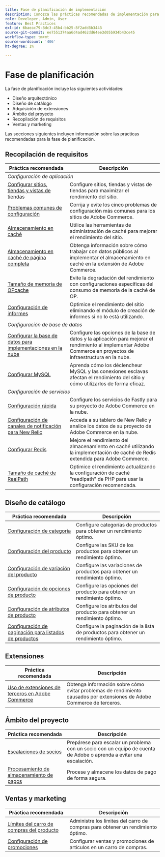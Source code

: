 ```yaml
---
title: Fase de planificación de implementación
description: Conozca las prácticas recomendadas de implementación para la fase de planificación de los proyectos de Adobe Commerce.
role: Developer, Admin, User
feature: Best Practices
exl-id: 6baeac79-8dc3-45b4-bb25-8f2add8b3443
source-git-commit: ee7551374aa6d4ad462dd64ee3d05b934b43ce45
workflow-type: tm+mt
source-wordcount: '406'
ht-degree: 1%

---
```


# Fase de planificación

La fase de planificación incluye las siguientes actividades:

- Diseño arquitectónico
- Diseño de catálogo
- Adquisición de extensiones
- Ámbito del proyecto
- Recopilación de requisitos
- Ventas y marketing

Las secciones siguientes incluyen información sobre las prácticas recomendadas para la fase de planificación.

## Recopilación de requisitos

<table>
<thead>
  <tr>
    <th>Práctica recomendada</th>
    <th>Descripción</th>
  </tr>
</thead>
<tbody>
  <tr>
    <td colspan="2"><em>Configuración de aplicación</em></td>
  </tr>
  <tr>
    <td><a href="sites-stores-store-views.md">Configurar sitios, tiendas y vistas de tiendas</a></td>
    <td>Configure sitios, tiendas y vistas de tiendas para maximizar el rendimiento del sitio.</td>
  </tr>
  <tr>
    <td><a href="https://business.adobe.com/blog/how-to/the-usual-suspects-5-configuration-issues-to-maximize-your-peak-sales">Problemas comunes de configuración</a></td>
    <td>Corrija y evite los cinco problemas de configuración más comunes para los sitios de Adobe Commerce.</td>
  </tr>
  <tr>
    <td><a href="https://experienceleague.adobe.com/docs/commerce-admin/systems/tools/cache-management.html?lang=es">Almacenamiento en caché</a></td>
    <td>Utilice las herramientas de administración de caché para mejorar el rendimiento del sitio.</td>
  </tr>
  <tr>
    <td><a href="https://developer.adobe.com/commerce/php/development/cache/page/public-content/">Almacenamiento en caché de página completa</a></td>
    <td>Obtenga información sobre cómo trabajar con datos públicos al implementar el almacenamiento en caché en la extensión de Adobe Commerce.</td>
  </tr>
  <tr>
    <td><a href="opcache-memory-size.md">Tamaño de memoria de OPcache</a></td>
    <td>Evite la degradación del rendimiento con configuraciones específicas del consumo de memoria de la caché de OP.</td>
  </tr>
  <tr>
    <td><a href="reporting-configuration.md">Configuración de informes</a></td>
    <td>Optimice el rendimiento del sitio eliminando el módulo de creación de informes si no lo está utilizando.</td>
  </tr>
  <tr>
    <td colspan="2"><em>Configuración de base de datos</em></td>
  </tr>
  <tr>
    <td><a href="database-on-cloud.md">Configurar la base de datos para implementaciones en la nube</a></td>
    <td>Configure las opciones de la base de datos y la aplicación para mejorar el rendimiento al implementar Adobe Commerce en proyectos de infraestructura en la nube.</td>
  </tr>
  <tr>
    <td><a href="mysql-configuration.md">Configurar MySQL</a></td>
    <td>Aprenda cómo los déclencheur MySQL y las conexiones esclavas afectan el rendimiento del sitio y cómo utilizarlos de forma eficaz.</td>
  </tr>
  <tr>
    <td colspan="2"><em>Configuración de servicios</em></td>
  </tr>
  <tr>
    <td><a href="https://experienceleague.adobe.com/docs/commerce-cloud-service/user-guide/cdn/setup-fastly/fastly-configuration.html?lang=es">Configuración rápida</a></td>
    <td>Configure los servicios de Fastly para su proyecto de Adobe Commerce en la nube.</td>
  </tr>
  <tr>
    <td><a href="https://experienceleague.adobe.com/docs/commerce-cloud-service/user-guide/monitor/new-relic.html?lang=es">Configuración de canales de notificación para New Relic</a></td>
    <td>Acceda a su tablero de New Relic y analice los datos de su proyecto de Adobe Commerce en la nube.</td>
  </tr>
  <tr>
    <td><a href="redis-service-configuration.md">Configurar Redis</a></td>
    <td>Mejore el rendimiento del almacenamiento en caché utilizando la implementación de caché de Redis extendida para Adobe Commerce.</td>
  </tr>
  <tr>
    <td><a href="realpath-cache-size.md">Tamaño de caché de RealPath</a></td>
    <td>Optimice el rendimiento actualizando la configuración de caché "readlpath" de PHP para usar la configuración recomendada.</td>
  </tr>
</tbody>
</table>

## Diseño de catálogo

| Práctica recomendada | Descripción |
|---------------------------------------------------------------------------------------------------|---------------------------------------------------------------|
| [Configuración de categoría](catalog-management.md#category-limits) | Configure categorías de productos para obtener un rendimiento óptimo. |
| [Configuración del producto&#x200B;](catalog-management.md#product-sku-limits) | Configure las SKU de los productos para obtener un rendimiento óptimo. |
| [Configuración de variación del producto](catalog-management.md#product-variations) | Configure las variaciones de productos para obtener un rendimiento óptimo. |
| [Configuración de opciones de producto](catalog-management.md#product-options) | Configure las opciones del producto para obtener un rendimiento óptimo. |
| [Configuración de atributos de producto&#x200B;](catalog-management.md#product-attributes) | Configure los atributos del producto para obtener un rendimiento óptimo. |
| [Configuración de paginación para listados de productos](catalog-management.md#product-listing-pagination) | Configure la paginación de la lista de productos para obtener un rendimiento óptimo. |

## Extensiones

| Práctica recomendada | Descripción |
|-----------------------------------------------------------------|----------------------------------------------------------------------------------------|
| [Uso de extensiones de terceros en Adobe Commerce](extensions.md) | Obtenga información sobre cómo evitar problemas de rendimiento causados por extensiones de Adobe Commerce de terceros. |

## Ámbito del proyecto

| Práctica recomendada | Descripción |
|--------------------------------------------------------------|--------------------------------------------------------------------------------------------------------------|
| [Escalaciones de socios](partner-escalation.md) | Prepárese para escalar un problema con un socio con un equipo de cuenta de Adobe o aprenda a evitar una escalación. |
| [Procesamiento de almacenamiento de pagos](payment-processing-storage.md) | Procese y almacene los datos de pago de forma segura. |

## Ventas y marketing

| Práctica recomendada | Descripción |
|------------------------------------------------------------|--------------------------------------------------------------|
| [Límites del carro de compras del producto](catalog-management.md#cart-limits) | Administre los límites del carro de compras para obtener un rendimiento óptimo. |
| [Configuración de promociones](catalog-management.md#promotions) | Configurar ventas y promociones de artículos en un carro de compras. |
